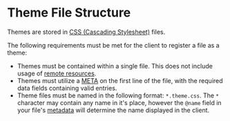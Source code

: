 # Theme File Structure
Themes are stored in [CSS (Cascading Stylesheet)](https://developer.mozilla.org/en-US/docs/Web/CSS) files. 

The following requirements must be met for the client to register a file as a theme:
- Themes must be contained within a single file. This does not include usage of [remote resources](todo).
- Themes must utilize a [META](todo) on the first line of the file, with the required data fields containing valid entries.
- Theme files must be named in the following format: `*.theme.css`. The `*` character may contain any name in it's place, however the `@name` field in your file's [metadata](todo) will determine the name displayed in the client.
